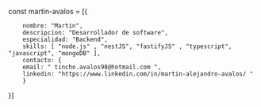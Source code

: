 const martin-avalos = [{

        nombre: "Martin",
        descripcion: "Desarrollador de software",
        especialidad: "Backend",
        skills: [ "node.js" , "nestJS", "fastifyJS" , "typescript", "javascript", "mongoDB" ],
        contacto: {
        email: " tincho.avalos98@hotmail.com ",
        linkedin: "https://www.linkedin.com/in/martin-alejandro-avalos/ "
        }
      
}]
